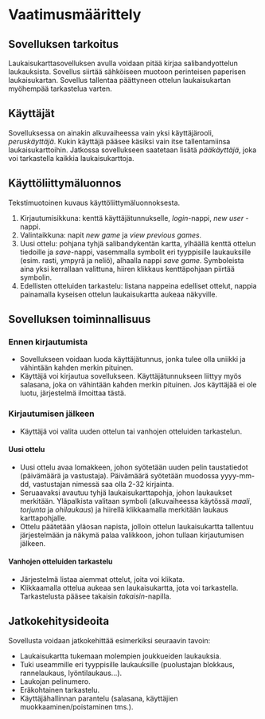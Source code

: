# Vaatimusmäärittely

## Sovelluksen tarkoitus

Laukaisukarttasovelluksen avulla voidaan pitää kirjaa salibandyottelun laukauksista. Sovellus siirtää sähköiseen muotoon perinteisen paperisen laukaisukartan. Sovellus tallentaa päättyneen ottelun laukaisukartan myöhempää tarkastelua varten.

## Käyttäjät

Sovelluksessa on ainakin alkuvaiheessa vain yksi käyttäjärooli, *peruskäyttäjä*. Kukin käyttäjä pääsee käsiksi vain itse tallentamiinsa laukaisukarttoihin. Jatkossa sovellukseen saatetaan lisätä *pääkäyttäjä*, joka voi tarkastella kaikkia laukaisukarttoja.

## Käyttöliittymäluonnos

Tekstimuotoinen kuvaus käyttöliittymäluonnoksesta.

1. Kirjautumisikkuna: kenttä käyttäjätunnukselle, *login*-nappi, *new user* -nappi.
2. Valintaikkuna: napit *new game* ja *view previous games*.
3. Uusi ottelu: pohjana tyhjä salibandykentän kartta, ylhäällä kenttä ottelun tiedoille ja *save*-nappi, vasemmalla symbolit eri tyyppisille laukauksille (esim. rasti, ympyrä ja neliö), alhaalla nappi *save game*. Symboleista aina yksi kerrallaan valittuna, hiiren klikkaus kenttäpohjaan piirtää symbolin.
4. Edellisten otteluiden tarkastelu: listana nappeina edelliset ottelut, nappia painamalla kyseisen ottelun laukaisukartta aukeaa näkyville.

## Sovelluksen toiminnallisuus

### Ennen kirjautumista

- Sovellukseen voidaan luoda käyttäjätunnus, jonka tulee olla uniikki ja vähintään kahden merkin pituinen.
- Käyttäjä voi kirjautua sovellukseen. Käyttäjätunnukseen liittyy myös salasana, joka on vähintään kahden merkin pituinen. Jos käyttäjää ei ole luotu, järjestelmä ilmoittaa tästä.

### Kirjautumisen jälkeen

- Käyttäjä voi valita uuden ottelun tai vanhojen otteluiden tarkastelun.

#### Uusi ottelu

- Uusi ottelu avaa lomakkeen, johon syötetään uuden pelin taustatiedot (päivämäärä ja vastustaja). Päivämäärä syötetään muodossa yyyy-mm-dd, vastustajan nimessä saa olla 2-32 kirjainta.
- Seruaavaksi avautuu tyhjä laukaisukarttapohja, johon laukaukset merkitään. Yläpalkista valitaan symboli (alkuvaiheessa käytössä *maali*, *torjunta* ja *ohilaukaus*) ja hiirellä klikkaamalla merkitään laukaus karttapohjalle.
- Ottelu päätetään yläosan napista, jolloin ottelun laukaisukartta tallentuu järjestelmään ja näkymä palaa valikkoon, johon tullaan kirjautumisen jälkeen.

#### Vanhojen otteluiden tarkastelu

- Järjestelmä listaa aiemmat ottelut, joita voi klikata.
- Klikkaamalla ottelua aukeaa sen laukaisukartta, jota voi tarkastella. Tarkastelusta pääsee takaisin *takaisin*-napilla.

## Jatkokehitysideoita

Sovellusta voidaan jatkokehittää esimerkiksi seuraavin tavoin:

- Laukaisukartta tukemaan molempien joukkueiden laukauksia.
- Tuki useammille eri tyyppisille laukauksille (puolustajan blokkaus, rannelaukaus, lyöntilaukaus...).
- Laukojan pelinumero.
- Eräkohtainen tarkastelu.
- Käyttäjähallinnan parantelu (salasana, käyttäjien muokkaaminen/poistaminen tms.).
